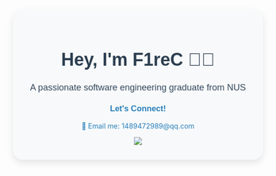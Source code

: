 <div align="center" style="border-radius: 20px; box-shadow: 0 6px 15px rgba(0,0,0,0.1); background-color: #f8f9fa; padding: 30px; max-width: 800px;">
  <h1 style="font-size: 36px; color: #2c3e50; font-family: 'Arial', sans-serif;">Hey, I'm F1reC 👨‍💻</h1>
  <p style="font-size: 18px; color: #34495e; font-family: 'Arial', sans-serif;">A passionate software engineering graduate from NUS</p>

  

  <h3 style="color: #2980b9; font-family: 'Arial', sans-serif;">Let's Connect!</h3>
  <p><a href="mailto:1489472989@qq.com" style="text-decoration: none; color: #2980b9;">📧 Email me: 1489472989@qq.com</a></p>

  <div>
    <img src="https://komarev.com/ghpvc/?username=F1reC&&style=flat-square" align="center" />
  </div>
</div>
